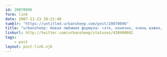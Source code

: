 ```yaml
---
id: 20070096
form: link
date: 2007-11-23 20:21:40
tumblr: "https://untitled.urbansheep.com/post/20070096"
title: "urbansheep: Новая любимая формула: «это, конечно, очень важно, но пофиг, на самом деле». Для всего, чья ценность иллюзорна."
linkurl: http://twitter.com/urbansheep/statuses/438400602
tags:
    - post
layout: post-link.njk
---
```


